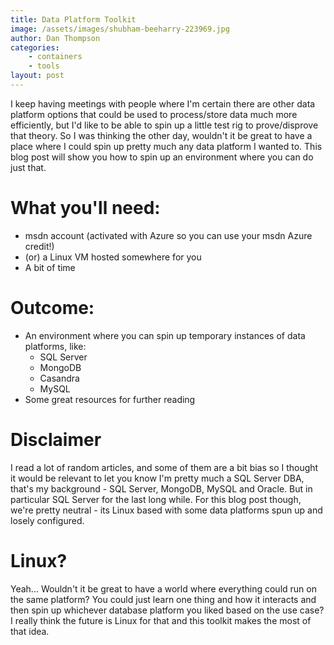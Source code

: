 ```yaml
---
title: Data Platform Toolkit
image: /assets/images/shubham-beeharry-223969.jpg
author: Dan Thompson
categories:
    - containers
    - tools
layout: post
---
```

I keep having meetings with people where I'm certain there are other data platform options that could be used to process/store data much more efficiently, but I'd like to be able to spin up a little test rig to prove/disprove that theory. So I was thinking the other day, wouldn't it be great to have a place where I could spin up pretty much any data platform I wanted to. This blog post will show you how to spin up an environment where you can do just that.

# What you'll need:
- msdn account (activated with Azure so you can use your msdn Azure credit!)
- (or) a Linux VM hosted somewhere for you
- A bit of time

# Outcome:
- An environment where you can spin up temporary instances of data platforms, like:
    - SQL Server
    - MongoDB
    - Casandra
    - MySQL
- Some great resources for further reading

# Disclaimer
I read a lot of random articles, and some of them are a bit bias so I thought it would be relevant to let you know I'm pretty much a SQL Server DBA, that's my background - SQL Server, MongoDB, MySQL and Oracle. But in particular SQL Server for the last long while. For this blog post though, we're pretty neutral - its Linux based with some data platforms spun up and losely configured.

# Linux?
Yeah... Wouldn't it be great to have a world where everything could run on the same platform? You could just learn one thing and how it interacts and then spin up whichever database platform you liked based on the use case? I really think the future is Linux for that and this toolkit makes the most of that idea.

